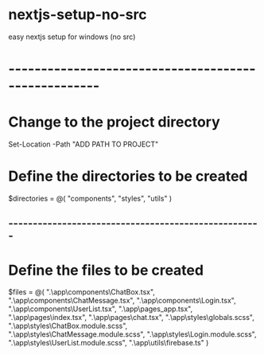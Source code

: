 # nextjs-setup-no-src
easy nextjs setup for windows (no src)
# ----------------------------------------------------
# Change to the project directory
Set-Location -Path "ADD PATH TO PROJECT"

# Define the directories to be created
$directories = @(
    "components",
    "styles",
    "utils"
)

## ----------------------------------------------------

# Define the files to be created
$files = @(
    ".\app\components\ChatBox.tsx",
    ".\app\components\ChatMessage.tsx",
    ".\app\components\Login.tsx",
    ".\app\components\UserList.tsx",
    ".\app\pages\_app.tsx",
    ".\app\pages\index.tsx",
    ".\app\pages\chat.tsx",
    ".\app\styles\globals.scss",
    ".\app\styles\ChatBox.module.scss",
    ".\app\styles\ChatMessage.module.scss",
    ".\app\styles\Login.module.scss",
    ".\app\styles\UserList.module.scss",
    ".\app\utils\firebase.ts"
)

